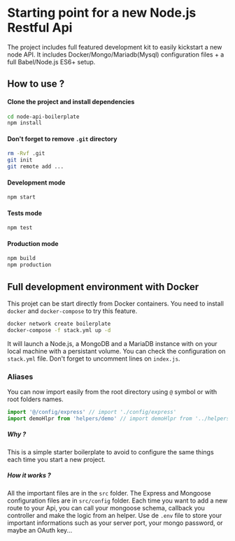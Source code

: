 # Starting point for a new Node.js Restful Api

The project includes full featured development kit to easily kickstart a new node API.
It includes Docker/Mongo/Mariadb(Mysql) configuration files + a full Babel/Node.js ES6+ setup.

## How to use ?

#### Clone the project and install dependencies

```bash
cd node-api-boilerplate
npm install
```

#### Don't forget to remove `.git` directory

```bash
rm -Rvf .git
git init
git remote add ...
```

#### Development mode

```bash
npm start
```

#### Tests mode

```bash
npm test
```

#### Production mode

```bash
npm build
npm production
```


## Full development environment with Docker

This projet can be start directly from Docker containers. You need to install `docker` and `docker-compose` to try this feature.

```bash
docker network create boilerplate
docker-compose -f stack.yml up -d
```

It will launch a Node.js, a MongoDB and a MariaDB instance with on your local machine with a persistant volume. You can check the configuration on `stack.yml` file. Don't forget to uncomment lines on `index.js`.

### Aliases

You can now import easily from the root directory using `@` symbol or with root folders names.

```js
import '@/config/express' // import './config/express'
import demoHlpr from 'helpers/demo' // import demoHlpr from '../helpers/demo'
```

##### Why ?

This is a simple starter boilerplate to avoid to configure the same things each time you start a new project.

##### How it works ?

All the important files are in the `src` folder. The Express and Mongoose configuration files are in `src/config` folder. Each time you want to add a new route to your Api, you can call your mongoose schema, callback you controller and make the logic from an helper.
Use de `.env` file to store your important informations such as your server port, your mongo password, or maybe an OAuth key...
